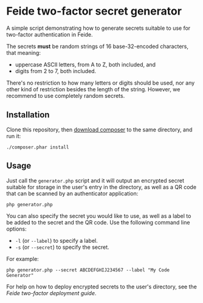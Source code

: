 # Feide two-factor secret generator

A simple script demonstrating how to generate secrets suitable to use for two-factor authentication in Feide.

The secrets **must** be random strings of 16 base-32-encoded characters, that meaning:

* uppercase ASCII letters, from A to Z, both included, and
* digits from 2 to 7, both included.

There's no restriction to how many letters or digits should be used, nor any other kind of restriction besides the
length of the string. However, we recommend to use completely random secrets.

## Installation

Clone this repository, then [download composer](https://getcomposer.org/download/) to the same directory, and run it:

```
./composer.phar install
```

## Usage

Just call the `generator.php` script and it will output an encrypted secret suitable for storage in the user's entry
in the directory, as well as a QR code that can be scanned by an authenticator application:

```
php generator.php
```

You can also specify the secret you would like to use, as well as a label to be added to the secret and the QR code.
Use the following command line options:

* `-l` (or `--label`) to specify a label.
* `-s` (or `--secret`) to specify the secret.

For example:

```
php generator.php --secret ABCDEFGHIJ234567 --label "My Code Generator"
```

For help on how to deploy encrypted secrets to the user's directory, see the *Feide two-factor deployment guide*.

